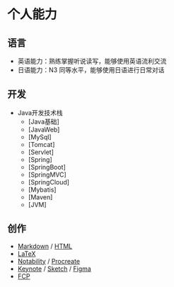 # 个人能力

## 语言

- 英语能力：熟练掌握听说读写，能够使用英语流利交流
- 日语能力：N3 同等水平，能够使用日语进行日常对话

## 开发
- Java开发技术栈
  - [Java基础]
  - [JavaWeb]
  - [MySql]
  - [Tomcat]
  - [Servlet]
  - [Spring]
  - [SpringBoot]
  - [SpringMVC]
  - [SpringCloud]
  - [Mybatis]
  - [Maven]
  - [JVM]
<!-- - ML
    - [PyTorch](https://pytorch.org) / [Python](https://www.python.org)
    - [WebGPU](https://developer.mozilla.org/en-US/docs/Web/API/WebGPU_API)
- Web
    - Frontend
        - [Vite](https://vitejs.dev) / [React](https://react.dev) / [JS](https://en.wikipedia.org/wiki/JavaScript) / [TS](https://www.typescriptlang.org) / [AntDesign](https://ant.design)
    - Backend
        - [FastAPI](https://fastapi.tiangolo.com) / [Django](https://www.djangoproject.com)
- App
    - [Flutter](https://flutter.dev) / [Dart](https://dart.dev)
    - [Xcode](https://developer.apple.com/xcode/) / [SwiftUI](https://developer.apple.com/xcode/swiftui/) / [Swift](https://developer.apple.com/swift/)
- 3D
    - [Three.js](https://threejs.org)
    - [Blender](https://www.blender.org) -->

## 创作

- [Markdown](https://en.wikipedia.org/wiki/Markdown) / [HTML](https://html.spec.whatwg.org/multipage/)
- [LaTeX](https://www.latex-project.org)
- [Notability](https://notability.com) / [Procreate](https://procreate.com)
- [Keynote](https://www.apple.com/keynote/) / [Sketch](https://www.sketch.com) / [Figma](https://www.figma.com)
- [FCP](https://www.apple.com/final-cut-pro/)
